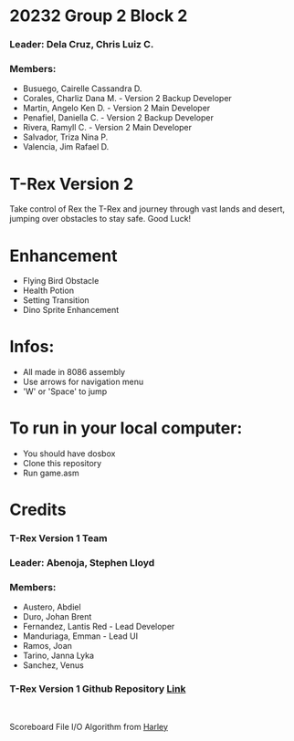 # **20232 Group 2 Block 2**

### Leader: Dela Cruz, Chris Luiz C.

### Members: 
- Busuego, Cairelle Cassandra D.
- Corales, Charliz Dana M. - Version 2 Backup Developer
- Martin, Angelo Ken D. - Version 2 Main Developer
- Penafiel, Daniella C. - Version 2 Backup Developer
- Rivera, Ramyll C. - Version 2 Main Developer
- Salvador, Triza Nina P.
- Valencia, Jim Rafael D.

# **T-Rex Version 2**
Take control of Rex the T-Rex and journey through vast lands and desert, jumping over obstacles to stay safe. Good Luck!

# **Enhancement**
- Flying Bird Obstacle
- Health Potion
- Setting Transition
- Dino Sprite Enhancement

# Infos:
- All made in 8086 assembly
- Use arrows for navigation menu
- 'W' or 'Space' to jump

# To run in your local computer:
- You should have dosbox
- Clone this repository 
- Run game.asm 

# **Credits**

### T-Rex Version 1 Team

### Leader: Abenoja, Stephen Lloyd

### Members: 
- Austero, Abdiel
- Duro, Johan Brent
- Fernandez, Lantis Red - Lead Developer
- Manduriaga, Emman - Lead UI
- Ramos, Joan
- Tarino, Janna Lyka
- Sanchez, Venus 

### T-Rex Version 1 Github Repository [Link](https://www.dosbox.com/download.php?main=1)

<br>

Scoreboard File I/O Algorithm from [Harley]([https://github.com/gekiiMei](https://github.com/IEMDomain04/T-Rex-ASM?fbclid=IwY2xjawKVkltleHRuA2FlbQIxMQABHkHmirDgCkoyRpgKkHLTJPsj_KPmZmbsC-Yq_UWVbEbPa5I2RR1F85915wPn_aem_QolHAxtqVRfVe0x89D8IxA))
